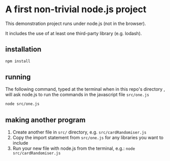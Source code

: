 # A first non-trivial node.js project

This demonstration project runs under node.js (not in the browser).

It includes the use of at least one third-party library (e.g. lodash).

## installation

```bash
npm install
```

## running
The following command, typed at the terminal when in this repo's directory , will ask node.js to run the commands in the javascript file `src/one.js`

```bash
node src/one.js
```

## making another program

1. Create another file in `src/` directory, e.g. `src/cardRandomiser.js`
  2. Copy the import statement from `src/one.js` for any libraries you want to include
1. Run your new file with node.js from the terminal, e.g.: `node src/cardRandomiser.js`
